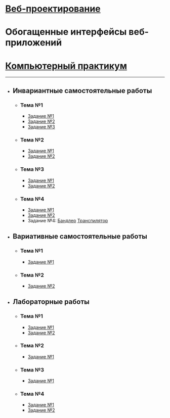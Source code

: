 # [Веб-проектирование](https://shekhovtcovae.github.io/web-portfolio/)
# Обогащенные интерфейсы веб-приложений
# [Компьютерный практикум](https://shekhovtcovae.github.io/web-portfolio/cp)
***
- ## Инвариантные самостоятельные работы
    - ### Тема №1
        - [Задание №1](https://kodaktor.ru/9edb3a9_a09d4)
        - [Задание №2](https://kodaktor.ru/g/9edb3a9_efd01)
        - [Задание №3](https://kodaktor.ru/g/9edb3a9_efd01)
    - ### Тема №2
        - [Задание №1](https://kodaktor.ru/9edb3a9_03550)
        - [Задание №2](https://kodaktor.ru/9edb3a9_59638)
    - ### Тема №3
        - [Задание №1](https://kodaktor.ru/9edb3a9_af014)
        - [Задание №2](https://kodaktor.ru/9edb3a9_e2d1c)
    - ### Тема №4
        - [Задание №1](https://stackblitz.com/edit/react-qtmp21?file=index.js)
        - [Задание №2](https://stackblitz.com/edit/react-j5erph?file=index.js)
        - Задание №4: [Бандлер](https://github.com/ShekhovtcovaE/web-portfolio/blob/master/CP/vsr/wbpck.md) [Транспилятор](https://github.com/ShekhovtcovaE/web-portfolio/blob/master/CP/isr/cmjs.md)
- ## Вариативные самостоятельные работы
    - ### Тема №1
        - [Задание №1](https://docs.google.com/presentation/d/1ts91paCsowm2INrYRhK7PJxITBsARu0Yj7M8i3upvaQ/edit?usp=sharing)
    - ### Тема №2
        - [Задание №2](https://docs.google.com/presentation/d/1zvtclgajTZJeOjj549tT8ZhPd_hQizG1wiJIzMRGqAI/edit?usp=sharing)
- ## Лабораторные работы
    - ### Тема №1
        - [Задание №1](https://kodaktor.ru/9edb3a9_a09d4)
        - [Задание №2](https://kodaktor.ru/g/9edb3a9_efd01)
    - ### Тема №2
        - [Задание №1](https://kodaktor.ru/9edb3a9_03550)
    - ### Тема №3
        - [Задание №1](https://kodaktor.ru/9edb3a9_af014)
    - ### Тема №4
        - [Задание №1](https://stackblitz.com/edit/react-qtmp21?file=index.js)
        - [Задание №2](https://stackblitz.com/edit/react-j5erph?file=index.js)
        
